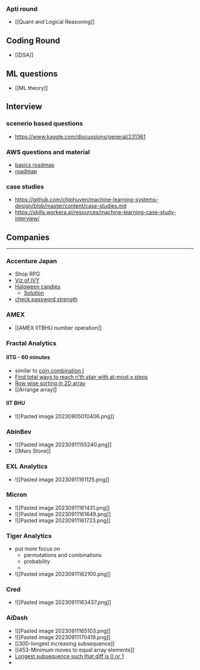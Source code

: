 
### Apti round
- [[Quant and Logical Reasoning]]

## Coding Round
- [[DSA]]

## ML questions

- [[ML theory]]

## Interview
### scenerio based questions
- https://www.kaggle.com/discussions/general/231361
### AWS questions and material
- [basics roadmap](https://www.youtube.com/watch?v=LTH9m4HkeYY)
- [roadmap](https://coggle.it/diagram/ZNyWdlpO0W45uyGP/t/star-fundamental-aws-concepts-star/e32b8f30645ef1e3ac58b95a70c8eeeff3d0f53796c601930f3752cae1f959e6)
### case studies
- https://github.com/chiphuyen/machine-learning-systems-design/blob/master/content/case-studies.md
- https://skills.workera.ai/resources/machine-learning-case-study-interview/

## Companies
---
### Accenture Japan
- Shop RPG
- [Viz of IVY](https://leetcode.com/discuss/interview-question/1524613/accenture-japan-oa-question)
- [Haloween candies](https://leetcode.com/discuss/interview-question/384262/airbnb-oa-2019-candy)
	- [Solution](https://leetcode.com/discuss/interview-question/1604721/Airbnb-or-OA-2021-or-Halloween-Candy)
- [check password strength](https://www.geeksforgeeks.org/program-check-strength-password/)
### AMEX
- [[AMEX IITBHU number operation]]

### Fractal Analytics
#### IITG - 60 minutes
- similar to [coin combination I](https://cses.fi/problemset/task/1635/)
- [Find total ways to reach n’th stair with at-most `m` steps](https://www.techiedelight.com/find-total-ways-reach-nth-stair-with-atmost-m-steps/)
- [Row wise sorting in 2D array](https://www.geeksforgeeks.org/row-wise-sorting-2d-array/)
- [[Arrange array]]

#### IIT BHU
- ![[Pasted image 20230905010406.png]]

### AbinBev
- ![[Pasted image 20230911155240.png]]
- [[Mars Stone]]

### EXL Analytics
- ![[Pasted image 20230911161125.png]]




### Micron
- ![[Pasted image 20230911161431.png]]
- ![[Pasted image 20230911161649.png]]
- ![[Pasted image 20230911161723.png]]


### Tiger Analytics
- put more focus on
	- permutations and combinations
	- probability
	- 
- ![[Pasted image 20230911162100.png]]

### Cred
- ![[Pasted image 20230911163437.png]]

### AiDash
- ![[Pasted image 20230911165103.png]]
- ![[Pasted image 20230911170419.png]]
- [[300-longest increasing subsequence]]
- [[453-Minimum moves to equal array elements]]
- [Longest subsequence such that diff is 0 or 1](https://www.geeksforgeeks.org/longest-subsequence-such-that-difference-between-adjacents-is-one/)
- 